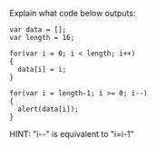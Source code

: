 Explain what code below outputs:

```
var data = [];
var length = 16;

for(var i = 0; i < length; i++)
{
  data[i] = i;
}

for(var i = length-1; i >= 0; i--)
{
  alert(data[i]);
}
```

HINT: "i--" is equivalent to "i=i-1"
